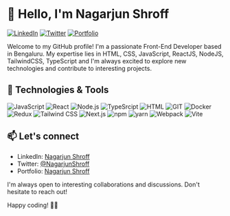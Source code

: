 # 👋 Hello, I'm Nagarjun Shroff

[![LinkedIn](https://img.shields.io/badge/-LinkedIn-blue?style=flat&logo=Linkedin&logoColor=white)](https://www.linkedin.com/in/nagarjun-shroff-44943228/)
[![Twitter](https://img.shields.io/badge/-Twitter-1DA1F2?style=flat&logo=twitter&logoColor=white)](https://twitter.com/NagarjunShroff)
[![Portfolio](https://img.shields.io/badge/-Portfolio-orange?style=flat)](https://nagarjunsinfo.netlify.app/)

Welcome to my GitHub profile! I'm a passionate Front-End Developer based in Bengaluru. My expertise lies in HTML, CSS, JavaScript, ReactJS, NodeJS, TailwindCSS, TypeScript and I'm always excited to explore new technologies and contribute to interesting projects.

## 🔧 Technologies & Tools

![JavaScript](https://img.shields.io/badge/-JavaScript-F7DF1E?style=flat&logo=javascript&logoColor=black)
![React](https://img.shields.io/badge/-React-61DAFB?style=flat&logo=react&logoColor=white)
![Node.js](https://img.shields.io/badge/-Node.js-339933?style=flat&logo=node.js&logoColor=white)
![TypeSrcipt](https://img.shields.io/badge/-TypeScript-007ACC?style=flat&logo=typescript&logoColor=white)
![HTML](https://img.shields.io/badge/-HTML-E34F26?style=flat&logo=HTML5&logoColor=white)
![GIT](https://img.shields.io/badge/-GIT-F05032?style=flat&logo=GIT&logoColor=white)
![Docker](https://img.shields.io/badge/-Docker-2496ED?style=flat&logo=docker&logoColor=white)
![Redux](https://img.shields.io/badge/-Redux-764ABC?style=flat&logo=redux&logoColor=white)
![Tailwind CSS](https://img.shields.io/badge/-Tailwind%20CSS-06B6D4?style=flat&logo=tailwindcss&logoColor=white)
![Next.js](https://img.shields.io/badge/-Next.js-000000?style=flat&logo=next.js&logoColor=white)
![npm](https://img.shields.io/badge/-npm-CB3837?style=flat&logo=npm&logoColor=white)
![yarn](https://img.shields.io/badge/-Yarn-2C8EBB?style=flat&logo=yarn&logoColor=white)
![Webpack](https://img.shields.io/badge/-Webpack-8DD6F9?style=flat&logo=webpack&logoColor=white)
![Vite](https://img.shields.io/badge/-Vite-646CFF?style=flat&logo=vite&logoColor=white)

## 📫 Let's connect

- LinkedIn: [Nagarjun Shroff](https://www.linkedin.com/in/nagarjun-shroff-44943228/)
- Twitter: [@NagarjunShroff](https://twitter.com/NagarjunShroff)
- Portfolio: [Nagarjun Shroff](https://nagarjunsinfo.netlify.app/)

I'm always open to interesting collaborations and discussions. Don't hesitate to reach out!

Happy coding! 👨‍💻

